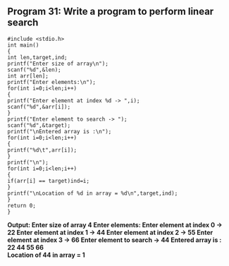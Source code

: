 ## Program 31: Write a program to perform linear search
```
#include <stdio.h>
int main()
{
int len,target,ind;
printf("Enter size of array\n");
scanf("%d",&len);
int arr[len];
printf("Enter elements:\n");
for(int i=0;i<len;i++)
{
printf("Enter element at index %d -> ",i);
scanf("%d",&arr[i]);
}
printf("Enter element to search -> ");
scanf("%d",&target);
printf("\nEntered array is :\n");
for(int i=0;i<len;i++)
{
printf("%d\t",arr[i]);
}
printf("\n");
for(int i=0;i<len;i++)
{
if(arr[i] == target)ind=i;
}
printf("\nLocation of %d in array = %d\n",target,ind);
}
return 0;
}
```
**Output:
Enter size of array
4
Enter elements:
Enter element at index 0 -> 22
Enter element at index 1 -> 44
Enter element at index 2 -> 55
Enter element at index 3 -> 66
Enter element to search -> 44
Entered array is :
22	44	55	66	
Location of 44 in array = 1**

